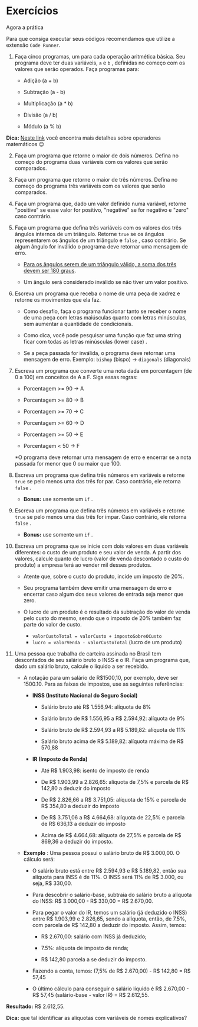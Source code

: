 # Exercícios

Agora a prática

Para que consiga executar seus códigos recomendamos que utilize a extensão ```Code Runner```.

1. Faça cinco programas, um para cada operação aritmética básica. Seu programa deve ter duas variáveis, ```a``` e ```b``` , definidas no começo com os valores que serão operados. Faça programas para:
    * Adição (a + b)

    * Subtração (a - b)

    * Multiplicação (a * b)

    * Divisão (a / b)

    * Módulo (a % b)

__Dica:__ [Neste link](https://developer.mozilla.org/pt-BR/docs/Learn/JavaScript/First_steps/Math) você encontra mais detalhes sobre operadores matemáticos 😉

2. Faça um programa que retorne o maior de dois números. Defina no começo do programa duas variáveis com os valores que serão comparados.

3. Faça um programa que retorne o maior de três números. Defina no começo do programa três variáveis com os valores que serão comparados.

4. Faça um programa que, dado um valor definido numa variável, retorne "positive" se esse valor for positivo, "negative" se for negativo e "zero" caso contrário.

5. Faça um programa que defina três variáveis com os valores dos três ângulos internos de um triângulo. Retorne ```true``` se os ângulos representarem os ângulos de um triângulo e ```false``` , caso contrário. Se algum ângulo for inválido o programa deve retornar uma mensagem de erro.

    * [Para os ângulos serem de um triângulo válido, a soma dos três devem ser 180 graus](https://blogdoenem.com.br/triangulos-propriedades/).

    * Um ângulo será considerado inválido se não tiver um valor positivo.

6. Escreva um programa que receba o nome de uma peça de xadrez e retorne os movimentos que ela faz.

    * Como desafio, faça o programa funcionar tanto se receber o nome de uma peça com letras maiúsculas quanto com letras minúsculas, sem aumentar a quantidade de condicionais.

    * Como dica, você pode pesquisar uma função que faz uma string ficar com todas as letras minúsculas (lower case) .

    * Se a peça passada for inválida, o programa deve retornar uma mensagem de erro.
    Exemplo: ```bishop``` (bispo) -> ```diagonals``` (diagonais)

7. Escreva um programa que converte uma nota dada em porcentagem (de 0 a 100) em conceitos de A a F. Siga essas regras:
    * Porcentagem >= 90 -> A

    * Porcentagem >= 80 -> B

    * Porcentagem >= 70 -> C

    * Porcentagem >= 60 -> D

    * Porcentagem >= 50 -> E

    * Porcentagem < 50 -> F

    *O programa deve retornar uma mensagem de erro e encerrar se a nota passada for menor que 0 ou maior que 100.

8. Escreva um programa que defina três números em variáveis e retorne ```true``` se pelo menos uma das três for par. Caso contrário, ele retorna ```false``` .

    * __Bonus:__ use somente um ```if``` .

9. Escreva um programa que defina três números em variáveis e retorne ```true``` se pelo menos uma das três for ímpar. Caso contrário, ele retorna ```false``` .

    * __Bonus:__ use somente um ```if``` .

10. Escreva um programa que se inicie com dois valores em duas variáveis diferentes: o custo de um produto e seu valor de venda. A partir dos valores, calcule quanto de lucro (valor de venda descontado o custo do produto) a empresa terá ao vender mil desses produtos.

    * Atente que, sobre o custo do produto, incide um imposto de 20%.

    * Seu programa também deve emitir uma mensagem de erro e encerrar caso algum dos seus valores de entrada seja menor que zero.

    * O lucro de um produto é o resultado da subtração do valor de venda pelo custo do mesmo, sendo que o imposto de 20% também faz parte do valor de custo.
        * ```valorCustoTotal = valorCusto + impostoSobreOCusto```
        * ```lucro = valorVenda - valorCustoTotal``` (lucro de um produto)

11. Uma pessoa que trabalha de carteira assinada no Brasil tem descontados de seu salário bruto o INSS e o IR. Faça um programa que, dado um salário bruto, calcule o líquido a ser recebido.

    * A notação para um salário de R$1500,10, por exemplo, deve ser 1500.10. Para as faixas de impostos, use as seguintes referências:

        * __INSS (Instituto Nacional do Seguro Social)__

            * Salário bruto até R$ 1.556,94: alíquota de 8%

            * Salário bruto de R$ 1.556,95 a R$ 2.594,92: alíquota de 9%

            * Salário bruto de R$ 2.594,93 a R$ 5.189,82: alíquota de 11%

            * Salário bruto acima de R$ 5.189,82: alíquota máxima de R$ 570,88

        * __IR (Imposto de Renda)__

            * Até R$ 1.903,98: isento de imposto de renda
            * De R$ 1.903,99 a 2.826,65: alíquota de 7,5% e parcela de R$ 142,80 a deduzir do imposto

            * De R$ 2.826,66 a R$ 3.751,05: alíquota de 15% e parcela de R$ 354,80 a deduzir do imposto

            * De R$ 3.751,06 a R$ 4.664,68: alíquota de 22,5% e parcela de R$ 636,13 a deduzir do imposto

            * Acima de R$ 4.664,68: alíquota de 27,5% e parcela de R$ 869,36 a deduzir do imposto.

    * __Exemplo__ : Uma pessoa possui o salário bruto de R$ 3.000,00. O cálculo será:

        * O salário bruto está entre R$ 2.594,93 e R$ 5.189,82, então sua alíquota para INSS é de 11%. O INSS será 11% de R$ 3.000, ou seja, R$ 330,00.

        * Para descobrir o salário-base, subtraia do salário bruto a alíquota do INSS: R$ 3.000,00 - R$ 330,00 = R$ 2.670,00.

        * Para pegar o valor do IR, temos um salário (já deduzido o INSS) entre R$ 1.903,99 e 2.826,65, sendo a alíquota, então, de 7.5%, com parcela de R$ 142,80 a deduzir do imposto. Assim, temos:

            * R$ 2.670,00: salário com INSS já deduzido;

            * 7.5%: alíquota de imposto de renda;

            * R$ 142,80 parcela a se deduzir do imposto.

        * Fazendo a conta, temos: (7,5% de R$ 2.670,00) - R$ 142,80 = R$ 57,45

        * O último cálculo para conseguir o salário líquido é R$ 2.670,00 - R$ 57,45 (salário-base - valor IR) = R$ 2.612,55.

__Resultado:__ R$ 2.612,55.

__Dica:__ que tal identificar as alíquotas com variáveis de nomes explicativos?

